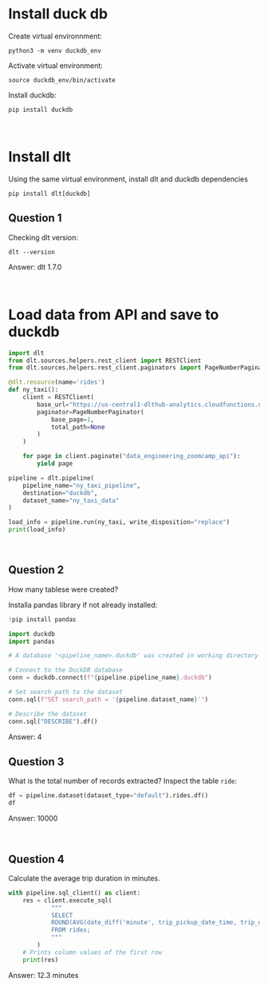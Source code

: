 # Install duck db
Create virtual environnment:

```
python3 -m venv duckdb_env
```

Activate virtual environment:

```
source duckdb_env/bin/activate
```

Install duckdb:

```
pip install duckdb
```

<br>

# Install dlt
Using the same virtual environment, install dlt and duckdb dependencies

```
pip install dlt[duckdb]
```

## Question 1
Checking dlt version:

```
dlt --version
```

Answer: dlt 1.7.0

<br>

# Load data from API and save to duckdb
```python
import dlt
from dlt.sources.helpers.rest_client import RESTClient
from dlt.sources.helpers.rest_client.paginators import PageNumberPaginator

@dlt.resource(name='rides')
def ny_taxi():
    client = RESTClient(
        base_url="https://us-central1-dlthub-analytics.cloudfunctions.net",
        paginator=PageNumberPaginator(
            base_page=1,
            total_path=None
        )
    )

    for page in client.paginate("data_engineering_zoomcamp_api"):
        yield page

pipeline = dlt.pipeline(
    pipeline_name="ny_taxi_pipeline",
    destination="duckdb",
    dataset_name="ny_taxi_data"
)

load_info = pipeline.run(ny_taxi, write_disposition="replace")
print(load_info)
```

<br>

## Question 2
How many tablese were created?

Installa pandas library if not already installed:
```python
!pip install pandas

import duckdb
import pandas

# A database '<pipeline_name>.duckdb' was created in working directory so just connect to it

# Connect to the DuckDB database
conn = duckdb.connect(f"{pipeline.pipeline_name}.duckdb")

# Set search path to the dataset
conn.sql(f"SET search_path = '{pipeline.dataset_name}'")

# Describe the dataset
conn.sql("DESCRIBE").df()
```

Answer: 4
<br>


## Question 3
What is the total number of records extracted?
Inspect the table `ride`:

```python
df = pipeline.dataset(dataset_type="default").rides.df()
df
```
Answer: 10000

<br>

## Question 4

Calculate the average trip duration in minutes.

```python
with pipeline.sql_client() as client:
    res = client.execute_sql(
            """
            SELECT
            ROUND(AVG(date_diff('minute', trip_pickup_date_time, trip_dropoff_date_time)), 2)
            FROM rides;
            """
        )
    # Prints column values of the first row
    print(res)
```

Answer: 12.3 minutes